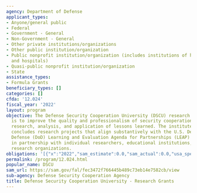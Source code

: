 ```yaml
---
agency: Department of Defense
applicant_types:
- Anyone/general public
- Federal
- Government - General
- Non-Government - General
- Other private institutions/organizations
- Other public institution/organization
- Public nonprofit institution/organization (includes institutions of higher education
  and hospitals)
- Quasi-public nonprofit institution/organization
- State
assistance_types:
- Formula Grants
beneficiary_types: []
categories: []
cfda: '12.024'
fiscal_year: '2022'
layout: program
objective: The Defense Security Cooperation University (DSCU) research institute mission
  is to improve the quality and professionalism of security cooperation through evidence-based
  research, analysis, and application of lessons learned. The institute sponsors and
  concludes research projects that align substantively with the U.S. Department of
  Defense (DoD) Learning and Evaluation Agenda for Partnerships (LEAP) framework (https://open.defense.gov/Portals/23/Documents/Security_Cooperation/International_DoD_Learning_and_Evaluation_Agenda_for_Partnerships_(LEAP)_Framework_for_Public_Release_2022.pdf),
  in partnership with individual researchers, educational institutions, and policy-focused
  research organizations.
obligations: '[{"x":"2022","sam_estimate":0.0,"sam_actual":0.0,"usa_spending_actual":0.0},{"x":"2023","sam_estimate":1104030.0,"sam_actual":0.0,"usa_spending_actual":0.0},{"x":"2024","sam_estimate":2772750.0,"sam_actual":0.0,"usa_spending_actual":0.0}]'
permalink: /program/12.024.html
popular_name: DSCU
sam_url: https://sam.gov/fal/fec3472f766445b489c73eb14e7582cb/view
sub-agency: Defense Security Cooperation Agency
title: Defense Security Cooperation University - Research Grants
---
```

